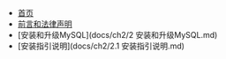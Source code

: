 <!-- docs/_sidebar.md -->
* [首页](/)
* [前言和法律声明](docs/前言和法律声明.md)
* [安装和升级MySQL](docs/ch2/2 安装和升级MySQL.md)
* [安装指引说明](docs/ch2/2.1 安装指引说明.md)

